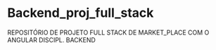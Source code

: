 # Backend_proj_full_stack
REPOSITÓRIO DE PROJETO FULL STACK DE MARKET_PLACE COM O ANGULAR DISCIPL. BACKEND
